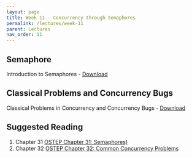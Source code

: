 ```yaml
---
layout: page
title: Week 11 - Concurrency through Semaphores
permalink: /lectures/week-11
parent: Lectures
nav_order: 11
---
```


## Semaphore
Introduction to Semaphores - [Download](https://karthikv1392.github.io/cs3301_osn/slides/OSN_L17_Semaphores.pdf)


## Classical Problems and Concurrency Bugs
Classical Problems in Concurrency and Concurrency Bugs - [Download](https://karthikv1392.github.io/cs3301_osn/slides/OSN_L18_Classical_Problems_Bugs.pdf)


## Suggested Reading 
1. Chapter 31 [OSTEP Chapter 31: Semaphores)](https://pages.cs.wisc.edu/~remzi/OSTEP/threads-sema.pdf)
2. Chapter 32 [OSTEP Chapter 32: Common Concurrency Problems](https://pages.cs.wisc.edu/~remzi/OSTEP/threads-bugs.pdf)